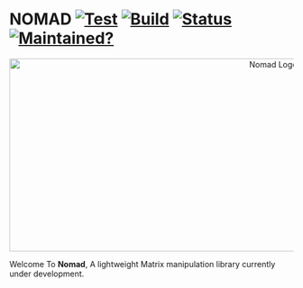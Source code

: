 # NOMAD [![Test](https://img.shields.io/badge/Test-Passing-brightgreen)](https://shields.io/) [![Build](https://img.shields.io/badge/Build-Passing-brightgreen)](https://shields.io/) [![Status](https://img.shields.io/badge/Status-WIP-yellow)](https://shields.io/) [![Maintained?](https://img.shields.io/badge/Maintained%3F-Yes-green)](https://shields.io/)



<p align="center">
  <img src="https://github.com/void-intelligence/Nomad/blob/master/resources/Nomad.png" alt="Nomad Logo" width="920" height="343">
</p>


Welcome To **Nomad**, A lightweight Matrix manipulation library currently under development.
